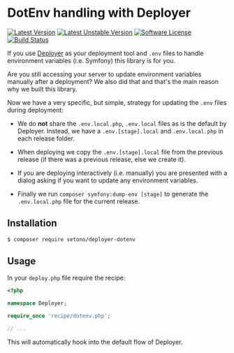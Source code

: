 # DotEnv handling with Deployer

[![Latest Version][ico-version]][link-packagist]
[![Latest Unstable Version][ico-unstable-version]][link-packagist]
[![Software License][ico-license]](LICENSE)
[![Build Status][ico-github-actions]][link-github-actions]

If you use [Deployer](https://deployer.org/) as your deployment tool
and `.env` files to handle environment variables (i.e. Symfony) this library is for you.

Are you still accessing your server to update environment variables manually after a deployment?
We also did that and that's the main reason why we built this library.

Now we have a very specific, but simple, strategy for updating the `.env` files during deployment:

* We do **not** share the `.env.local.php`, `.env.local` files as is the default by Deployer.
Instead, we have a `.env.[stage].local` and `.env.local.php` in each release folder.

* When deploying we copy the `.env.[stage].local` file from the previous release
(if there was a previous release, else we create it).

* If you are deploying interactively (i.e. manually) you are presented with a dialog asking if you want to update any
environment variables.

* Finally we run `composer symfony:dump-env [stage]` to generate the `.env.local.php` file for the current release.

## Installation

```bash
$ composer require setono/deployer-dotenv
```

## Usage

In your `deploy.php` file require the recipe:

```php
<?php

namespace Deployer;

require_once 'recipe/dotenv.php';

// ...
```

This will automatically hook into the default flow of Deployer.

[ico-version]: https://poser.pugx.org/setono/deployer-dotenv/v/stable
[ico-unstable-version]: https://poser.pugx.org/setono/deployer-dotenv/v/unstable
[ico-license]: https://poser.pugx.org/setono/deployer-dotenv/license
[ico-github-actions]: https://github.com/Setono/deployer-dotenv/workflows/build/badge.svg

[link-packagist]: https://packagist.org/packages/setono/deployer-dotenv
[link-github-actions]: https://github.com/Setono/deployer-dotenv/actions
